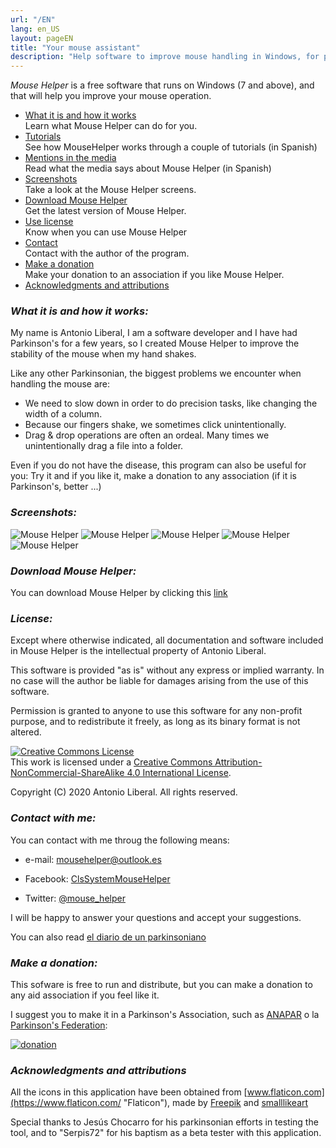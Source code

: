 ```yaml
---
url: "/EN"
lang: en_US
layout: pageEN
title: "Your mouse assistant"   
description: "Help software to improve mouse handling in Windows, for people with motor disabilities such as Parkinson's disease"
---
```

 *Mouse Helper* is a free software that runs on Windows (7 and above), and that will help you improve your mouse operation.

* <span >[What it is and how it works](#features)</span>  
        Learn what Mouse Helper can do for you.
* <span >[Tutorials](tutorials.html)</span>  
        See how MouseHelper works through a couple of tutorials (in Spanish)
* <span >[Mentions in the media](mentions.html)</span>  
        Read what the media says about Mouse Helper (in Spanish)
* <span >[Screenshots](#screenshot)</span>  
         Take a look at the Mouse Helper screens.
* <span >[Download Mouse Helper](download.html)</span>  
        Get the latest version of Mouse Helper.
* <span >[Use license](#licencia)</span>  
        Know when you can use Mouse Helper
* <span >[Contact](#contacta)</span>  
        Contact with the author of the program.
* <span >[Make a donation](#dona)</span>  
        Make your donation to an association if you like Mouse Helper.
* <span >[Acknowledgments and attributions](#agradecimientos)</span>

### <a name="features"></a><b><i>What it is and how it works:</i></b>

My name is Antonio Liberal, I am a software developer and I have had Parkinson's for a few years, so I created Mouse Helper to improve the stability of the mouse when my hand shakes.

Like any other Parkinsonian, the biggest problems we encounter when handling the mouse are:

* We need to slow down in order to do precision tasks, like changing the width of a column.
* Because our fingers shake, we sometimes click unintentionally.
* Drag & drop operations are often an ordeal. Many times we unintentionally drag a file into a folder.

Even if you do not have the disease, this program can also be useful for you: Try it and if you like it, make a donation to any association (if it is Parkinson's, better ...)

### <a name="screenshot"></a><b><i>Screenshots:</i></b>


<img class="img-fluid" alt="Mouse Helper" src="/assets/images/EN/pantalla0.PNG">

<img class="img-fluid" alt="Mouse Helper" src="/assets/images/EN/pantalla1.png">

<img class="img-fluid" alt="Mouse Helper" src="/assets/images/EN/pantalla2.png">

<img class="img-fluid" alt="Mouse Helper" src="/assets/images/EN/pantalla3.png">

<img class="img-fluid" alt="Mouse Helper" src="/assets/images/EN/pantalla4.png">



### <a name="descarga"></a><b><i>Download Mouse Helper:</i></b>

You can download Mouse Helper by clicking this [link](download.html)

### <a name="licencia"></a><b><i>License:</i></b>

Except where otherwise indicated, all documentation and software included in Mouse Helper is the intellectual property of Antonio Liberal.

This software is provided "as is" without any express or implied warranty. In no case will the author be liable for damages arising from the use of this software.

Permission is granted to anyone to use this software for any non-profit purpose, and to redistribute it freely, as long as its binary format is not altered.

<a rel="license" href="https://creativecommons.org/licenses/by-nc-sa/4.0/"><img alt="Creative Commons License" style="border-width:0" src="https://i.creativecommons.org/l/by-nc-sa/4.0/88x31.png" /></a><br />This work is licensed under a <a rel="license" href="https://creativecommons.org/licenses/by-nc-sa/4.0/">Creative Commons Attribution-NonCommercial-ShareAlike 4.0 International License</a>.


Copyright (C) 2020 Antonio Liberal. All rights reserved.

### <a name="contacta"></a><b><i>Contact with me:</i></b>

You can contact with me throug the following means:

* e-mail: [mousehelper@outlook.es](mailto:mousehelper@outlook.es)
  
* Facebook: [ClsSystemMouseHelper](https://www.facebook.com/ClsSystemMouseHelper/)

* Twitter: [@mouse_helper](https://twitter.com/mouse_helper)

I will be happy to answer your questions and accept your suggestions.

You can also read [el diario de un parkinsoniano](https://diariodeunparkinsoniano.cls-system.es/)

### <a name="dona"></a><b><i>Make a donation:</i></b>

This sofware is free to run and distribute, but you can make a donation to any aid association if you feel like it.

I suggest you to make it in a Parkinson's Association, such as [ANAPAR](https://www.anapar.org/) o la [ Parkinson's Federation](https://www.esparkinson.es/):

<a href="https://www.anapar.org/socio/haz-un-donativo/"><img alt="donation"  style="horizontal-align:middle" src="/assets/images/donativo.png"></a>      

### <a name="agradecimientos"></a><b><i>Acknowledgments and attributions</i></b>

All the icons in this application have been obtained from [www.flaticon.com](https://www.flaticon.com/ "Flaticon"), made by [Freepik](https://www.flaticon.com/authors/freepik "Freepik") and [smalllikeart](https://www.flaticon.es/autores/smalllikeart "smalllikeart")

Special thanks to Jesús Chocarro for his parkinsonian efforts in testing the tool, and to "Serpis72" for his baptism as a beta tester with this application.


